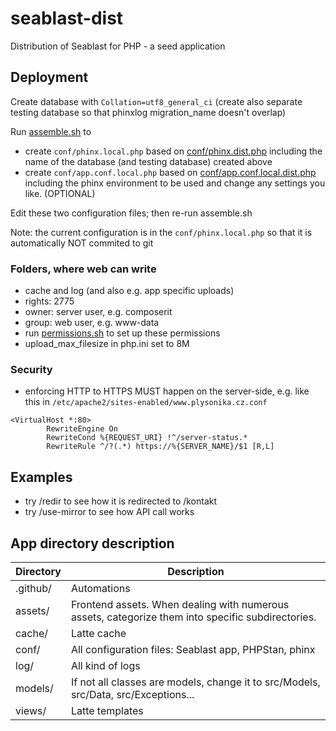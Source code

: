 # seablast-dist
Distribution of Seablast for PHP - a seed application

## Deployment
Create database with `Collation=utf8_general_ci` (create also separate testing database so that phinxlog migration_name doesn't overlap)

Run [assemble.sh](assemble.sh) to

- create `conf/phinx.local.php` based on [conf/phinx.dist.php](conf/phinx.dist.php) including the name of the database (and testing database) created above
- create `conf/app.conf.local.php` based on [conf/app.conf.local.dist.php](conf/app.conf.local.dist.php) including the phinx environment to be used and change any settings you like. (OPTIONAL)

Edit these two configuration files; then re-run assemble.sh

Note: the current configuration is in the `conf/phinx.local.php` so that it is automatically NOT commited to git

### Folders, where web can write
- cache and log (and also e.g. app specific uploads)
- rights: 2775
- owner: server user, e.g. composerit
- group: web user, e.g. www-data
- run [permissions.sh](permissions.sh) to set up these permissions
- upload_max_filesize in php.ini set to 8M

### Security
- enforcing HTTP to HTTPS MUST happen on the server-side, e.g. like this in `/etc/apache2/sites-enabled/www.plysonika.cz.conf`
```htaccess
<VirtualHost *:80>
        RewriteEngine On
        RewriteCond %{REQUEST_URI} !^/server-status.*
        RewriteRule ^/?(.*) https://%{SERVER_NAME}/$1 [R,L]
```

## Examples

- try /redir to see how it is redirected to /kontakt
- try /use-mirror to see how API call works

## App directory description
| Directory | Description |
|-----|------|
| .github/ | Automations |
| assets/ | Frontend assets. When dealing with numerous assets, categorize them into specific subdirectories. |
| cache/ | Latte cache |
| conf/ | All configuration files: Seablast app, PHPStan, phinx |
| log/ | All kind of logs |
| models/ | If not all classes are models, change it to src/Models, src/Data, src/Exceptions... |
| views/ | Latte templates |
